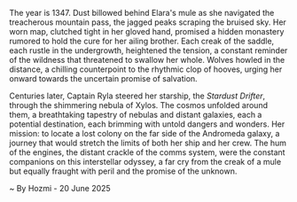 
The year is 1347.  Dust billowed behind Elara's mule as she navigated the treacherous mountain pass, the jagged peaks scraping the bruised sky.  Her worn map, clutched tight in her gloved hand, promised a hidden monastery rumored to hold the cure for her ailing brother.  Each creak of the saddle, each rustle in the undergrowth, heightened the tension, a constant reminder of the wildness that threatened to swallow her whole.  Wolves howled in the distance, a chilling counterpoint to the rhythmic clop of hooves, urging her onward towards the uncertain promise of salvation.

Centuries later, Captain Ryla steered her starship, the *Stardust Drifter*, through the shimmering nebula of Xylos.  The cosmos unfolded around them, a breathtaking tapestry of nebulas and distant galaxies, each a potential destination, each brimming with untold dangers and wonders.  Her mission: to locate a lost colony on the far side of the Andromeda galaxy, a journey that would stretch the limits of both her ship and her crew.  The hum of the engines, the distant crackle of the comms system, were the constant companions on this interstellar odyssey, a far cry from the creak of a mule but equally fraught with peril and the promise of the unknown.

~ By Hozmi - 20 June 2025
